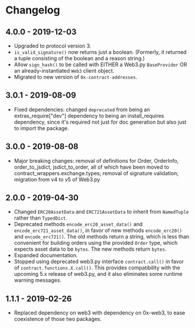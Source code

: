 # Changelog

## 4.0.0 - 2019-12-03

-   Upgraded to protocol version 3.
-   `is_valid_signature()` now returns just a boolean. (Formerly, it returned a tuple consisting of the boolean and a reason string.)
-   Allow `sign_hash()` to be called with EITHER a Web3.py `BaseProvider` OR an already-instantiated `Web3` client object.
-   Migrated to new version of `0x-contract-addresses`.

## 3.0.1 - 2019-08-09

-   Fixed dependencies: changed `deprecated` from being an extras_require["dev"] dependency to being an install_requires dependency, since it's required not just for doc generation but also just to import the package.

## 3.0.0 - 2019-08-08

-   Major breaking changes: removal of definitions for Order, OrderInfo, order_to_jsdict, jsdict_to_order, all of which have been moved to contract_wrappers.exchange.types; removal of signature validation; migration from v4 to v5 of Web3.py

## 2.0.0 - 2019-04-30

-   Changed `ERC20AssetData` and `ERC721AssetData` to inherit from `NamedTuple` rather than `TypedDict`.
-   Deprecated methods `encode_erc20_asset_data()` and `encode_erc721_asset_data()`, in favor of new methods `encode_erc20()` and `encode_erc721()`. The old methods return a string, which is less than convenient for building orders using the provided `Order` type, which expects asset data to be `bytes`. The new methods return `bytes`.
-   Expanded documentation.
-   Stopped using deprecated web3.py interface `contract.call()` in favor of `contract.functions.X.call()`. This provides compatibility with the upcoming 5.x release of web3.py, and it also eliminates some runtime warning messages.

## 1.1.1 - 2019-02-26

-   Replaced dependency on web3 with dependency on 0x-web3, to ease coexistence of those two packages.
